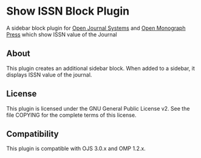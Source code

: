 # Show ISSN Block Plugin
A sidebar block plugin for [Open Journal Systems](https://github.com/pkp/ojs) and [Open Monograph Press](https://github.com/pkp/omp) which show ISSN value of the Journal

## About
This plugin creates an additional sidebar block. When added to a sidebar, it displays ISSN value of the journal.

## License
This plugin is licensed under the GNU General Public License v2. See the file
COPYING for the complete terms of this license.

## Compatibility
This plugin is compatible with OJS 3.0.x and OMP 1.2.x.
